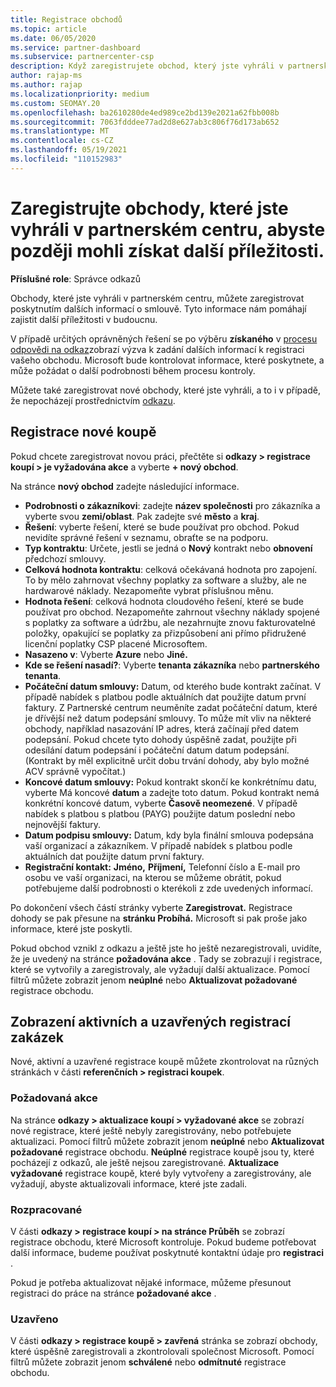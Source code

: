 ```yaml
---
title: Registrace obchodů
ms.topic: article
ms.date: 06/05/2020
ms.service: partner-dashboard
ms.subservice: partnercenter-csp
description: Když zaregistrujete obchod, který jste vyhráli v partnerském centru, pomůže vám to společnosti Microsoft v budoucnu s dalšími příležitostmi.
author: rajap-ms
ms.author: rajap
ms.localizationpriority: medium
ms.custom: SEOMAY.20
ms.openlocfilehash: ba2610280de4ed989ce2bd139e2021a62fbb008b
ms.sourcegitcommit: 7063fdddee77ad2d8e627ab3c806f76d173ab652
ms.translationtype: MT
ms.contentlocale: cs-CZ
ms.lasthandoff: 05/19/2021
ms.locfileid: "110152983"
---
```

# <a name="register-deals-youve-won-in-partner-center-so-you-can-get-more-opportunities-later"></a>Zaregistrujte obchody, které jste vyhráli v partnerském centru, abyste později mohli získat další příležitosti.

**Příslušné role**: Správce odkazů

Obchody, které jste vyhráli v partnerském centru, můžete zaregistrovat poskytnutím dalších informací o smlouvě. Tyto informace nám pomáhají zajistit další příležitosti v budoucnu.

V případě určitých oprávněných řešení se po výběru **získaného** v [procesu odpovědi na odkaz](manage-leads.md)zobrazí výzva k zadání dalších informací k registraci vašeho obchodu. Microsoft bude kontrolovat informace, které poskytnete, a může požádat o další podrobnosti během procesu kontroly.

Můžete také zaregistrovat nové obchody, které jste vyhráli, a to i v případě, že nepocházejí prostřednictvím [odkazu](referrals.md). 

## <a name="register-a-new-deal"></a>Registrace nové koupě

Pokud chcete zaregistrovat novou práci, přečtěte si **odkazy > registrace koupí > je vyžadována akce** a vyberte **+ nový obchod**.

Na stránce **nový obchod** zadejte následující informace.

- **Podrobnosti o zákazníkovi**: zadejte **název společnosti** pro zákazníka a vyberte svou **zemi/oblast**. Pak zadejte své **město** a **kraj**.
- **Řešení**: vyberte řešení, které se bude používat pro obchod. Pokud nevidíte správné řešení v seznamu, obraťte se na podporu.
- **Typ kontraktu**: Určete, jestli se jedná o **Nový** kontrakt nebo **obnovení** předchozí smlouvy.
- **Celková hodnota kontraktu**: celková očekávaná hodnota pro zapojení. To by mělo zahrnovat všechny poplatky za software a služby, ale ne hardwarové náklady. Nezapomeňte vybrat příslušnou měnu.
- **Hodnota řešení**: celková hodnota cloudového řešení, které se bude používat pro obchod. Nezapomeňte zahrnout všechny náklady spojené s poplatky za software a údržbu, ale nezahrnujte znovu fakturovatelné položky, opakující se poplatky za přizpůsobení ani přímo přidružené licenční poplatky CSP placené Microsoftem.
- **Nasazeno v**: Vyberte **Azure** nebo **Jiné.**
- **Kde se řešení nasadí?**: Vyberte **tenanta zákazníka** nebo **partnerského tenanta**.
- **Počáteční datum smlouvy:** Datum, od kterého bude kontrakt začínat. V případě nabídek s platbou podle aktuálních dat použijte datum první faktury. Z Partnerské centrum neuměníte zadat počáteční datum, které je dřívější než datum podepsání smlouvy. To může mít vliv na některé obchody, například nasazování IP adres, která začínají před datem podepsání. Pokud chcete tyto dohody úspěšně zadat, použijte  při odesílání datum podepsání i počáteční datum datum podepsání. (Kontrakt by měl explicitně určit dobu trvání dohody, aby bylo možné ACV správně vypočítat.)
- **Koncové datum smlouvy:** Pokud kontrakt skončí ke konkrétnímu datu, vyberte Má koncové **datum** a zadejte toto datum. Pokud kontrakt nemá konkrétní koncové datum, vyberte **Časově neomezené**. V případě nabídek s platbou s platbou (PAYG) použijte datum poslední nebo nejnovější faktury.
- **Datum podpisu smlouvy:** Datum, kdy byla finální smlouva podepsána vaší organizací a zákazníkem. V případě nabídek s platbou podle aktuálních dat použijte datum první faktury.
- **Registrační kontakt:** **Jméno,** **Příjmení,** Telefonní číslo  a E-mail pro osobu ve vaší organizaci, na kterou se můžeme obrátit, pokud potřebujeme další podrobnosti o kterékoli z zde uvedených informací. 

Po dokončení všech částí stránky vyberte **Zaregistrovat.** Registrace dohody se pak přesune na **stránku Probíhá.** Microsoft si pak proše jako informace, které jste poskytli.

Pokud obchod vznikl z odkazu a ještě jste ho ještě nezaregistrovali, uvidíte, že je uvedený na stránce **požadována akce** . Tady se zobrazují i registrace, které se vytvořily a zaregistrovaly, ale vyžadují další aktualizace. Pomocí filtrů můžete zobrazit jenom **neúplné** nebo **Aktualizovat požadované** registrace obchodu.

## <a name="viewing-active-and-closed-deal-registrations"></a>Zobrazení aktivních a uzavřených registrací zakázek

Nové, aktivní a uzavřené registrace koupě můžete zkontrolovat na různých stránkách v části **referenčních > registraci koupek**.

### <a name="action-required"></a>Požadovaná akce

Na stránce **odkazy > aktualizace koupí > vyžadované akce** se zobrazí nové registrace, které ještě nebyly zaregistrovány, nebo potřebujete aktualizaci. Pomocí filtrů můžete zobrazit jenom **neúplné** nebo **Aktualizovat požadované** registrace obchodu. **Neúplné** registrace koupě jsou ty, které pocházejí z odkazů, ale ještě nejsou zaregistrované. **Aktualizace vyžadované** registrace koupě, které byly vytvořeny a zaregistrovány, ale vyžadují, abyste aktualizovali informace, které jste zadali.

### <a name="in-progress"></a>Rozpracované

V části **odkazy > registrace koupí > na stránce Průběh** se zobrazí registrace obchodu, které Microsoft kontroluje. Pokud budeme potřebovat další informace, budeme používat poskytnuté kontaktní údaje pro **registraci** .

Pokud je potřeba aktualizovat nějaké informace, můžeme přesunout registraci do práce na stránce **požadované akce** .

### <a name="closed"></a>Uzavřeno

V části **odkazy > registrace koupě > zavřená** stránka se zobrazí obchody, které úspěšně zaregistrovali a zkontrolovali společnost Microsoft. Pomocí filtrů můžete zobrazit jenom **schválené** nebo **odmítnuté** registrace obchodu.
